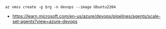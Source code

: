 ```
az vmss create -g $rg -n devops --image Ubuntu2204
```

- https://learn.microsoft.com/en-us/azure/devops/pipelines/agents/scale-set-agents?view=azure-devops
